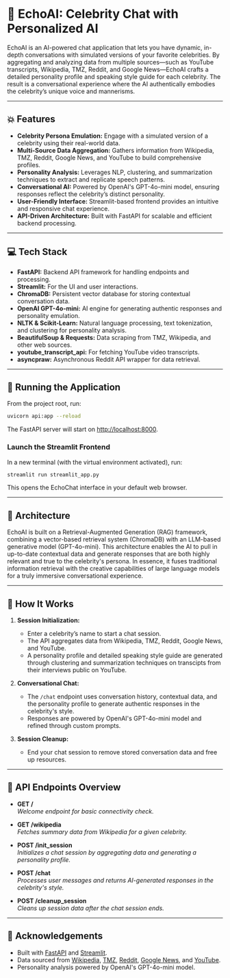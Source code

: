 # 🌟 EchoAI: Celebrity Chat with Personalized AI

EchoAI is an AI-powered chat application that lets you have dynamic, in-depth conversations with simulated versions of your favorite celebrities. By aggregating and analyzing data from multiple sources—such as YouTube transcripts, Wikipedia, TMZ, Reddit, and Google News—EchoAI crafts a detailed personality profile and speaking style guide for each celebrity. The result is a conversational experience where the AI authentically embodies the celebrity’s unique voice and mannerisms.

---

## 💥 Features

- **Celebrity Persona Emulation:** Engage with a simulated version of a celebrity using their real-world data.
- **Multi-Source Data Aggregation:** Gathers information from Wikipedia, TMZ, Reddit, Google News, and YouTube to build comprehensive profiles.
- **Personality Analysis:** Leverages NLP, clustering, and summarization techniques to extract and replicate speech patterns.
- **Conversational AI:** Powered by OpenAI's GPT-4o-mini model, ensuring responses reflect the celebrity’s distinct personality.
- **User-Friendly Interface:** Streamlit-based frontend provides an intuitive and responsive chat experience.
- **API-Driven Architecture:** Built with FastAPI for scalable and efficient backend processing.

---

## 💻 Tech Stack

- **FastAPI:** Backend API framework for handling endpoints and processing.
- **Streamlit:** For the UI and user interactions.
- **ChromaDB:** Persistent vector database for storing contextual conversation data.
- **OpenAI GPT-4o-mini:** AI engine for generating authentic responses and personality emulation.
- **NLTK & Scikit-Learn:** Natural language processing, text tokenization, and clustering for personality analysis.
- **BeautifulSoup & Requests:** Data scraping from TMZ, Wikipedia, and other web sources.
- **youtube_transcript_api:** For fetching YouTube video transcripts.
- **asyncpraw:** Asynchronous Reddit API wrapper for data retrieval.

---

## 🚀 Running the Application

From the project root, run:

```bash
uvicorn api:app --reload
```

The FastAPI server will start on [http://localhost:8000](http://localhost:8000).

### Launch the Streamlit Frontend

In a new terminal (with the virtual environment activated), run:

```bash
streamlit run streamlit_app.py
```

This opens the EchoChat interface in your default web browser.

---

## 🧩 Architecture

EchoAI is built on a Retrieval-Augmented Generation (RAG) framework, combining a vector-based retrieval system (ChromaDB) with an LLM-based generative model (GPT-4o-mini). This architecture enables the AI to pull in up-to-date contextual data and generate responses that are both highly relevant and true to the celebrity's persona. In essence, it fuses traditional information retrieval with the creative capabilities of large language models for a truly immersive conversational experience.

---

## 🤖 How It Works

1. **Session Initialization:**  
   - Enter a celebrity’s name to start a chat session.
   - The API aggregates data from Wikipedia, TMZ, Reddit, Google News, and YouTube.
   - A personality profile and detailed speaking style guide are generated through clustering and summarization techniques on transcipts from their interviews public on YouTube.

2. **Conversational Chat:**  
   - The `/chat` endpoint uses conversation history, contextual data, and the personality profile to generate authentic responses in the celebrity's style.
   - Responses are powered by OpenAI's GPT-4o-mini model and refined through custom prompts.

3. **Session Cleanup:**  
   - End your chat session to remove stored conversation data and free up resources.

---

## 🔌 API Endpoints Overview

- **GET /**  
  _Welcome endpoint for basic connectivity check._

- **GET /wikipedia**  
  _Fetches summary data from Wikipedia for a given celebrity._

- **POST /init_session**  
  _Initializes a chat session by aggregating data and generating a personality profile._

- **POST /chat**  
  _Processes user messages and returns AI-generated responses in the celebrity's style._

- **POST /cleanup_session**  
  _Cleans up session data after the chat session ends._

---

## 🤝 Acknowledgements

- Built with [FastAPI](https://fastapi.tiangolo.com/) and [Streamlit](https://streamlit.io/).
- Data sourced from [Wikipedia](https://www.wikipedia.org/), [TMZ](https://www.tmz.com/), [Reddit](https://www.reddit.com/), [Google News](https://news.google.com/), and [YouTube](https://www.youtube.com/).
- Personality analysis powered by OpenAI's GPT-4o-mini model.
